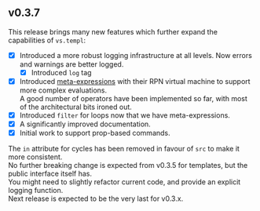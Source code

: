## v0.3.7

This release brings many new features which further expand the capabilities of `vs.templ`:

- [x] Introduced a more robust logging infrastructure at all levels. Now errors and warnings are better logged.
  - [x] Introduced `log` tag
- [x] Introduced [meta-expressions](../repl-vm.md) with their RPN virtual machine to support more complex evaluations.  
       A good number of operators have been implemented so far, with most of the architectural bits ironed out.
- [x] Introduced `filter` for loops now that we have meta-expressions.
- [x] A significantly improved documentation.
- [x] Initial work to support prop-based commands.

The `in` attribute for cycles has been removed in favour of `src` to make it more consistent.  
No further breaking change is expected from v0.3.5 for templates, but the public interface itself has.  
You might need to slightly refactor current code, and provide an explicit logging function.  
Next release is expected to be the very last for v0.3.x.
